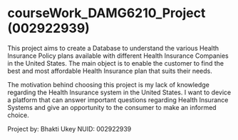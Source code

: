 # courseWork_DAMG6210_Project (002922939)


This project aims to create a Database to understand the various Health Insurance Policy plans available with different Health Insurance Companies in the United States. The main object is to enable the customer to find the best and most affordable Health Insurance plan that suits their needs.

The motivation behind choosing this project is my lack of knowledge regarding the Health Insurance system in the United States. I want to device a platform that can answer important questions regarding Health Insurance Systems and give an opportunity to the consumer to make an informed choice. 

Project by: Bhakti Ukey
NUID: 002922939